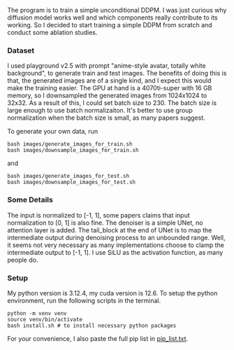 The program is to train a simple unconditional DDPM. I was just curious why diffusion model works well and which components really contribute to its working. So I decided to start training a simple DDPM from scratch and conduct some ablation studies.

### Dataset
I used playground v2.5 with prompt "anime-style avatar, totally white background", to generate train and test images. The benefits of doing this is that, the generated images are of a single kind, and I expect this would make the training easier. The GPU at hand is a 4070ti-super with 16 GB memory, so I downsampled the generated images from 1024x1024 to 32x32. As a result of this, I could set batch size to 230. The batch size is large enough to use batch normalizaiton. It's better to use group normalization when the batch size is small, as many papers suggest.

To generate your own data, run
~~~
bash images/generate_images_for_train.sh
bash images/downsample_images_for_train.sh
~~~
and
~~~
bash images/generate_images_for_test.sh
bash images/downsample_images_for_test.sh
~~~

### Some Details
The input is normalized to [-1, 1], some papers claims that input normalization to [0, 1] is also fine. The denoiser is a simple UNet, no attention layer is added. The tail_block at the end of UNet is to map the intermediate output during denoising process to an unbounded range. Well, it seems not very necessary as many implementations choose to clamp the intermediate output to [-1, 1]. I use SiLU as the activation function, as many people do.

### Setup
My python version is 3.12.4, my cuda version is 12.6. To setup the python environment, run the following scripts in the terminal.
~~~
python -m venv venv
source venv/bin/activate
bash install.sh # to install necessary python packages
~~~

For your convenience, I also paste the full pip list in [pip_list.txt](https://github.com/AnarchistKnight/Simple_DDPM/blob/master/pip_list.txt).

